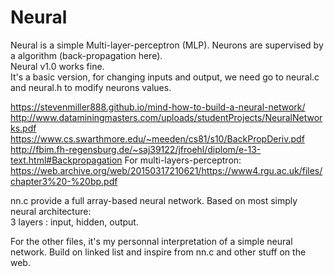 # Neural
Neural is a simple Multi-layer-perceptron (MLP). Neurons are supervised by a algorithm (back-propagation here).                      
Neural v1.0 works fine.            
It's a basic version, for changing inputs and output, we need go to neural.c and neural.h
to modify neurons values.                                

https://stevenmiller888.github.io/mind-how-to-build-a-neural-network/
http://www.dataminingmasters.com/uploads/studentProjects/NeuralNetworks.pdf                
https://www.cs.swarthmore.edu/~meeden/cs81/s10/BackPropDeriv.pdf                         
http://fbim.fh-regensburg.de/~saj39122/jfroehl/diplom/e-13-text.html#Backpropagation
For multi-layers-perceptron:                                      
https://web.archive.org/web/20150317210621/https://www4.rgu.ac.uk/files/chapter3%20-%20bp.pdf      
                                         
nn.c provide a full array-based neural network. Based on most simply neural architecture:                        
3 layers : input, hidden, output.


For the other files, it's my personnal interpretation of a simple neural network.
Build on linked list and inspire from nn.c and other stuff on the web.
